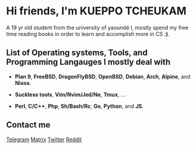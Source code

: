 # Hi friends, I'm KUEPPO TCHEUKAM
A 19 yr old student from the university of yaoundé I, mostly spend my free time reading books in order to learn and accomplish more in CS **:)**.

## List of Operating systems, Tools, and Programming Langauges I mostly deal with

- **Plan 9**, **FreeBSD**, **DragonFlyBSD**, **OpenBSD**, **Debian**, **Arch**, **Alpine**, and **Nixos**.

- **Suckless tools**, **Vim/Nvim/Jed/Ne**, **Tmux**, ...

- **Perl**, **C/C++**, **Php**, **Sh/Bash/Rc**, **Go**, **Python**, and **JS**.
## Contact me
 [Telegram](https://t.me/kueppo)   [Matrix](soon)     [Twitter](soon)     [Reddit](soon)
